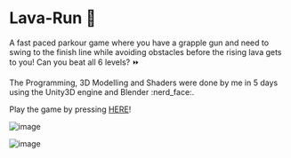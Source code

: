 # Lava-Run :firecracker:	
A fast paced parkour game where you have a grapple gun and need to swing to the finish line while avoiding obstacles before the rising lava gets to you! Can you beat all 6 levels? :fast_forward:	
<p>The Programming, 3D Modelling and Shaders were done by me in 5 days using the Unity3D engine and Blender :nerd_face:. </p> 

Play the game by pressing [HERE](https://micnasr.itch.io/lava-run-prototype)!

![image](https://user-images.githubusercontent.com/44876651/190841265-3358a079-be63-46f9-b4f4-57bb13178706.png)

![image](https://user-images.githubusercontent.com/44876651/190841277-136583a1-80fe-4330-8fc0-d2fe433f49f0.png)

